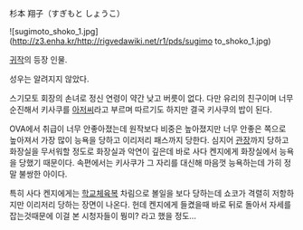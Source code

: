 杉本 翔子（すぎもと しょうこ）

![sugimoto_shoko_1.jpg](http://z3.enha.kr/http://rigvedawiki.net/r1/pds/sugimo
to_shoko_1.jpg)

[귀작](%EA%B7%80%EC%9E%91.md)의 등장 인물.

성우는 알려지지 않았다.

스기모토 회장의 손녀로 정신 연령이 약간 낮고 버릇이 없다. 다만 유리의 친구이며 너무 순진해서 키사쿠를
[아저씨](%EC%95%84%EC%A0%80%EC%94%A8.md)라고 부르며 따르기도 하지만 결국 키사쿠의 밥이 된다.

OVA에서 취급이 너무 안좋아졌는데 원작보다 비중은 높아졌지만 너무 안좋은 쪽으로 높아져서 가장 많이 능욕을 당하고 이리저리 패스까지
당한다. 심지어 [관장](%EA%B4%80%EC%9E%A5.md)까지 당하고 화장실을 무서워할 정도로 화장실과 악연이 깊은데 바로 사다
켄지에게 화장실에서 능욕을 당했기 때문이다. 속편에서는 키사쿠가 그 자리를 대신해 마음껏 능욕하는데 가히 정말 불쌍한 아이다.

특히 사다 켄지에게는 [학교체육복](%ED%95%99%EA%B5%90%EC%B2%B4%EC%9C%A1%EB%B3%B5.md) 차림으로
볼일을 보다 당하는데 쇼코가 격렬히 저항하지만 이리저리 당하는 장면이 나온다. 헌데 켄지에게 들켰을때 바로 뒤로 돌아서 자세를 잡는것때문에
이걸 본 시청자들이 뭥미? 라고 했을 정도...

